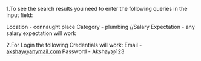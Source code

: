 1.To see the search results you need to enter the following queries in the input field:

Location - connaught place
Category - plumbing
//Salary Expectation - any salary expectation will work

2.For Login the following Credentials will work:
Email - akshay@anymail.com
Password - Akshay@123



